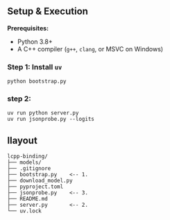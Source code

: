 
## Setup & Execution

**Prerequisites:**
- Python 3.8+
- A C++ compiler (`g++`, `clang`, or MSVC on Windows)

### Step 1: Install `uv`
`python bootstrap.py`

### step 2:
```
uv run python server.py
uv run jsonprobe.py --logits
```

## llayout
```
lcpp-binding/
├── models/
├── .gitignore
├── bootstrap.py    <-- 1.
├── download_model.py   
├── pyproject.toml
├── jsonprobe.py    <-- 3.
├── README.md
├── server.py       <-- 2.
└── uv.lock
```